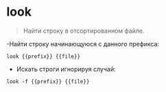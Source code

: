 # look

> Найти строку в отсортированном файле.

-Найти строку начинающуюся с данного префикса:

`look {{prefix}} {{file}}`

- Искать строги игнорируя случай:

`look -f {{prefix}} {{file}}`
